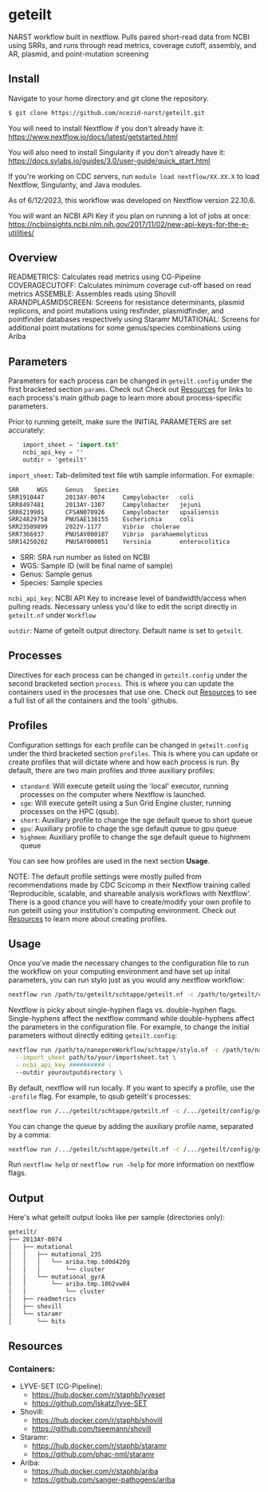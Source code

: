 # geteilt
NARST workflow built in nextflow. Pulls paired short-read data from NCBI using SRRs, and runs through read metrics, coverage cutoff, assembly, and AR, plasmid, and point-mutation screening

## Install
Navigate to your home directory and git clone the repository.
```bash
$ git clone https://github.com/ncezid-narst/geteilt.git
```
You will need to install Nextflow if you don't already have it: https://www.nextflow.io/docs/latest/getstarted.html

You will also need to install Singularity if you don't already have it: https://docs.sylabs.io/guides/3.0/user-guide/quick_start.html

If you're working on CDC servers, run `module load nextflow/XX.XX.X` to load Nextflow, Singularity, and Java modules.

As of 6/12/2023, this workflow was developed on Nextflow version 22.10.6.

You will want an NCBI API Key if you plan on running a lot of jobs at once: https://ncbiinsights.ncbi.nlm.nih.gov/2017/11/02/new-api-keys-for-the-e-utilities/

## Overview
READMETRICS: Calculates read metrics using CG-Pipeline
COVERAGECUTOFF: Calculates minimum coverage cut-off based on read metrics
ASSEMBLE: Assembles reads using Shovill
ARANDPLASMIDSCREEN: Screens for resistance determinants, plasmid replicons, and point mutations using resfinder, plasmidfinder, and pointfinder databases respectively using Staramr
MUTATIONAL: Screens for additional point mutations for some genus/species combinations using Ariba

## Parameters
Parameters for each process can be changed in `geteilt.config` under the first bracketed section `params`. Check out Check out [Resources](#resources) for links to each process's main github page to learn more about process-specific parameters.

Prior to running geteilt, make sure the INITIAL PARAMETERS are set accurately:
```java
	import_sheet = 'import.txt'
	ncbi_api_key = ''
	outdir = 'geteilt'
```
`import_sheet`: Tab-delimited text file wtih sample information. For exmaple:
```bash
SRR     WGS     Genus   Species
SRR1910447      2013AY-0074     Campylobacter   coli
SRR8497481      2013AY-1307     Campylobacter   jejuni
SRR6219901      CFSAN070926     Campylobacter   upsaliensis
SRR24829758     PNUSAE138155    Escherichia     coli
SRR23509899     2022V-1177      Vibrio  cholerae
SRR7366937      PNUSAV000187    Vibrio  parahaemolyticus
SRR14250202     PNUSAY000051    Yersinia        enterocolitica
```
* SRR: SRA run number as listed on NCBI
* WGS: Sample ID (will be final name of sample)
* Genus: Sample genus
* Species: Sample species

`ncbi_api_key`: NCBI API Key to increase level of bandwidth/access when pulling reads. Necessary unless you'd like to edit the script directly in `geteilt.nf` under `Workflow`

`outdir`: Name of geteilt output directory. Default name is set to `geteilt`.

## Processes
Directives for each process can be changed in `geteilt.config` under the second bracketed section `process`. This is where you can update the containers used in the processes that use one. Check out [Resources](#resources) to see a full list of all the containers and the tools' githubs.

## Profiles
Configuration settings for each profile can be changed in `geteilt.config` under the third bracketed section `profiles`. This is where you can update or create profiles that will dictate where and how each process is run. By default, there are two main profiles and three auxiliary profiles:

* `standard`: Will execute geteilt using the 'local' executor, running processes on the computer where Nextflow is launched. 
* `sge`: Will execute geteilt using a Sun Grid Engine cluster, running processes on the HPC (qsub).
* `short`: Auxiliary profile to change the sge default queue to short queue
* `gpu`: Auxiliary profile to chage the sge default queue to gpu queue
* `highmem`: Auxiliary profile to change the sge default queue to highmem queue

You can see how profiles are used in the next section **Usage**.

NOTE: The default profile settings were mostly pulled from recommendations made by CDC Scicomp in their Nextflow training called 'Reproducible, scalable, and shareable analysis workflows with Nextflow'. There is a good chance you will have to create/modify your own profile to run geteilt using your institution's computing environment. Check out [Resources](#resources) to learn more about creating profiles.

## Usage
Once you've made the necessary changes to the configuration file to run the workflow on your computing environment and have set up inital parameters, you can run stylo just as you would any nextflow workflow:
```bash
nextflow run /path/to/geteilt/schtappe/geteilt.nf -c /path/to/geteilt/config/geteilt.config
```
Nextflow is picky about single-hyphen flags vs. double-hyphen flags. Single-hyphens affect the nextflow command while double-hyphens affect the parameters in the configuration file. For example, to change the initial parameters without directly editing `geteilt.config`:
```bash
nextflow run /path/to/nanoporeWorkflow/schtappe/stylo.nf -c /path/to/nanoporeWorkflow/config/stylo.config \
  --import_sheet path/to/your/importsheet.txt \
  --ncbi_api_key ########## \
  --outdir youroutputdirectory \
```

By default, nextflow will run locally. If you want to specify a profile, use the `-profile` flag. For example, to qsub geteilt's processes:
```bash
nextflow run /.../geteilt/schtappe/geteilt.nf -c /.../geteilt/config/geteilt.config -profile sge
```

You can change the queue by adding the auxiliary profile name, separated by a comma:
```bash
nextflow run /.../geteilt/schtappe/geteilt.nf -c /.../geteilt/config/geteilt.config -profile sge,highmem
```
Run `nextflow help` or `nextflow run -help` for more information on nextflow flags.

## Output
Here's what geteilt output looks like per sample (directories only):
```bash
geteilt/
├── 2013AY-0074
│   ├── mutational
│   │   ├── mutational_23S
│   │   │   └── ariba.tmp.td0d420g
│   │   │       └── cluster
│   │   └── mutational_gyrA
│   │       └── ariba.tmp.10b2vw84
│   │           └── cluster
│   ├── readmetrics
│   ├── shovill
│   └── staramr
│       └── hits
```
## Resources
### Containers:
* LYVE-SET (CG-Pipeline):
  * https://hub.docker.com/r/staphb/lyveset
  * https://github.com/lskatz/lyve-SET
* Shovill:
  * https://hub.docker.com/r/staphb/shovill
  * https://github.com/tseemann/shovill
* Staramr:
  * https://hub.docker.com/r/staphb/staramr
  * https://github.com/phac-nml/staramr
* Ariba:
  * https://hub.docker.com/r/staphb/ariba
  * https://github.com/sanger-pathogens/ariba
 
